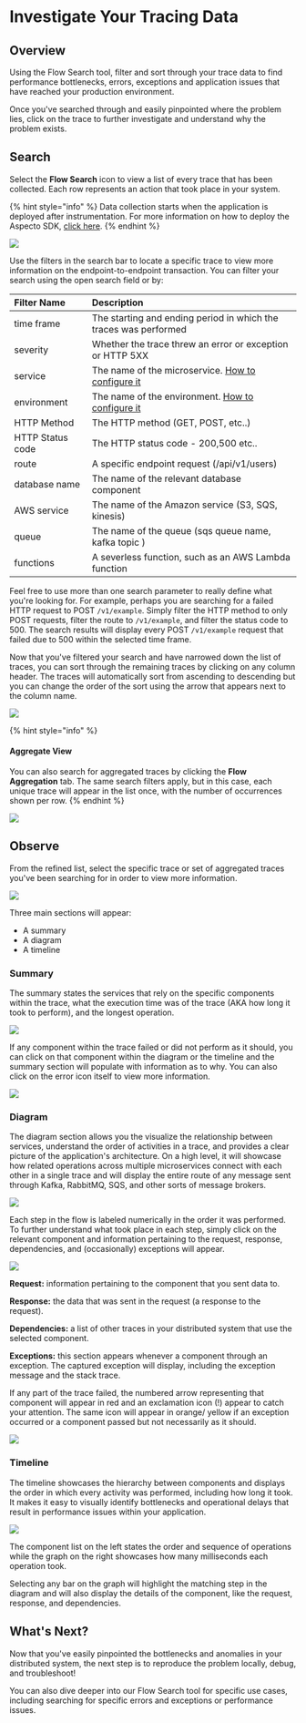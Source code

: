 # Investigate Your Tracing Data

## Overview 

Using the Flow Search tool, filter and sort through your trace data to find performance bottlenecks, errors, exceptions and application issues that have reached your production environment. 

Once you've searched through and easily pinpointed where the problem lies, click on the trace to further investigate and understand why the problem exists. 

## Search  

Select the **Flow Search** icon to view a list of every trace that has been collected. Each row represents an action that took place in your system. 

{% hint style="info" %}
Data collection starts when the application is deployed after instrumentation. For more information on how to deploy the Aspecto SDK, [click here](https://app.gitbook.com/@aspecto/s/v1/~/drafts/-Mh8W41dJNYI10DR8WQN/send-tracing-data-to-aspecto/send-tracing-data-to-aspecto/install-the-sdk). 
{% endhint %}

![](../../.gitbook/assets/screen-shot-2021-08-17-at-10.22.26-am.png)

Use the filters in the search bar to locate a specific trace to view more information on the endpoint-to-endpoint transaction. You can filter your search using the open search field or by:

| Filter Name | Description  |
| :--- | :--- |
| time frame | The starting and ending period in which the traces was performed  |
| severity  | Whether the trace threw an error or exception or HTTP 5XX |
| service | The name of the microservice. [How to configure it](../../send-tracing-data-to-aspecto/install-the-sdk/customize-defaults/advanced.md#configuration) |
| environment | The name of the environment. [How to configure it](../../send-tracing-data-to-aspecto/install-the-sdk/customize-defaults/advanced.md#configuration) |
| HTTP Method | The HTTP method \(GET, POST, etc..\) |
| HTTP Status code | The HTTP status code - 200,500 etc.. |
| route | A specific endpoint request \(/api/v1/users\) |
| database name | The name of the relevant database component  |
| AWS service  | The name of the Amazon service \(S3, SQS, kinesis\) |
| queue  | The name of the queue \(sqs queue name, kafka topic \)  |
| functions | A severless function, such as an AWS Lambda function |

Feel free to use more than one search parameter to really define what you're looking for. For example, perhaps you are searching for a failed HTTP request to POST `/v1/example`.  Simply filter the HTTP method to only POST requests, filter the route to `/v1/example`, and filter the status code to 500. The search results will display every POST `/v1/example` request that failed due to 500 within the selected time frame. 

Now that you've filtered your search and have narrowed down the list of traces, you can sort through the remaining traces by clicking on any column header. The traces will automatically sort from ascending to descending but you can change the order of the sort using the arrow that appears next to the column name. 

![](../../.gitbook/assets/aspecto-flows-.png)

{% hint style="info" %}
#### Aggregate View

You can also search for aggregated traces by clicking the **Flow Aggregation** tab. The same search filters apply, but in this case, each unique trace will appear in the list once, with the number of occurrences shown per row. 
{% endhint %}

![](../../.gitbook/assets/screen-shot-2021-08-17-at-12.55.35-pm%20%281%29.png)



## Observe 

From the refined list, select the specific trace or set of aggregated traces you've been searching for in order to view more information. 

![](../../.gitbook/assets/aspecto-flow-9.png)

Three main sections will appear:

* A summary
* A diagram
* A timeline

### Summary 

The summary states the services that rely on the specific components within the trace, what the execution time was of the trace \(AKA how long it took to perform\), and the longest operation. 

![](../../.gitbook/assets/screen-shot-2021-08-18-at-12.42.54-pm.png)

If any component within the trace failed or did not perform as it should, you can click on that component within the diagram or the timeline and the summary section will populate with information as to why. You can also click on the error icon itself to view more information. 

![](../../.gitbook/assets/screen-shot-2021-08-18-at-12.23.14-pm.png)

### Diagram 

The diagram section allows you the visualize the relationship between services, understand the order of activities in a trace, and provides a clear picture of the application's architecture. On a high level, it will showcase how related operations across multiple microservices connect with each other in a single trace and will display the entire route of any message sent through Kafka, RabbitMQ, SQS, and other sorts of message brokers. 

![](../../.gitbook/assets/screen-shot-2021-08-17-at-11.50.58-am.png)

Each step in the flow is labeled numerically in the order it was performed. To further understand what took place in each step, simply click on the relevant component and information pertaining to the request, response, dependencies, and \(occasionally\) exceptions will appear.  

![](../../.gitbook/assets/screen-shot-2021-08-18-at-12.41.31-pm.png)

**Request:** information pertaining to the component that you sent data to.

**Response:** the data that was sent in the request \(a response to the request\). 

**Dependencies:** a list of other traces in your distributed system that use the selected component. 

**Exceptions:** this section appears whenever a component through an exception. The captured exception will display, including the exception message and the stack trace. 

If any part of the trace failed, the numbered arrow representing that component will appear in red and an exclamation icon \(!\) appear to catch your attention. The same icon will appear in orange/ yellow if an exception occurred or a component passed but not necessarily as it should. 

![](../../.gitbook/assets/screen-shot-2021-08-18-at-6.35.04-pm.png)

#### 

### Timeline 

The timeline showcases the hierarchy between components and displays the order in which every activity was performed, including how long it took. It makes it easy to visually identify bottlenecks and operational delays that result in performance issues within your application.

![](../../.gitbook/assets/screen-shot-2021-08-18-at-6.12.05-pm.png)

The component list on the left states the order and sequence of operations while the graph on the right showcases how many milliseconds each operation took. 

Selecting any bar on the graph will highlight the matching step in the diagram and will also display the details of the component, like the request, response, and dependencies. 

## What's Next?

Now that you've easily pinpointed the bottlenecks and anomalies in your distributed system, the next step is to reproduce the problem locally, debug, and troubleshoot! 

You can also dive deeper into our Flow Search tool for specific use cases, including searching for specific errors and exceptions or performance issues. 



